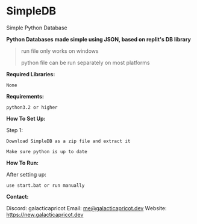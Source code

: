# SimpleDB
Simple Python Database

**Python Databases made simple using JSON, based on replit's DB library**

> run file only works on windows
>
> python file can be run separately on most platforms


**Required Libraries:**

`None`

**Requirements:**

`python3.2 or higher`

**How To Set Up:**

Step 1:
    
    Download SimpleDB as a zip file and extract it
    
    Make sure python is up to date
    
    
**How To Run:**

After setting up:

    use start.bat or run manually


**Contact:**

Discord: galacticapricot
Email: me@galacticapricot.dev
Website: https://new.galacticapricot.dev
